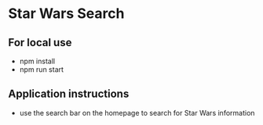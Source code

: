 # Star Wars Search 

## For local use

- npm install
- npm run start

## Application instructions

- use the search bar on the homepage to search for Star Wars information
